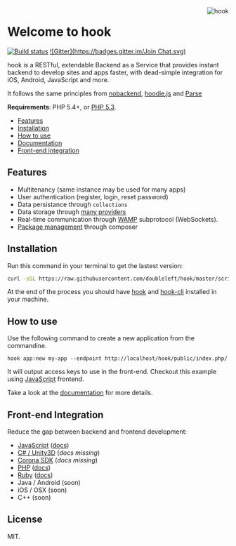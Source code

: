 <img align="right" src="https://github.com/doubleleft/hook/blob/master/logo.png?raw=true" alt="hook" />

Welcome to hook
===

[![Build status](https://travis-ci.org/doubleleft/hook.svg?branch=master)](https://travis-ci.org/doubleleft/hook)
[![Gitter](https://badges.gitter.im/Join Chat.svg)](https://gitter.im/doubleleft/hook?utm_source=badge&utm_medium=badge&utm_campaign=pr-badge&utm_content=badge)

hook is a RESTful, extendable Backend as a Service that provides instant backend
to develop sites and apps faster, with dead-simple integration for iOS, Android,
JavaScript and more.

It follows the same principles from [nobackend](http://nobackend.org/), [hoodie.js](https://github.com/hoodiehq/hoodie.js) and [Parse](http://parse.com)

**Requirements**: PHP 5.4+, or [PHP 5.3](https://github.com/doubleleft/hook/wiki/Deploying-on-PHP-5.3).

- [Features](#features)
- [Installation](#installation)
- [How to use](#how-to-use)
- [Documentation](https://github.com/doubleleft/hook/wiki)
- [Front-end integration](#front-end-integration)

Features
---

- Multitenancy (same instance may be used for many apps)
- User authentication (register, login, reset password)
- Data persistance through `collections`
- Data storage through [many providers](https://github.com/doubleleft/hook/wiki/Storage-providers)
- Real-time communication through [WAMP](http://wamp.ws) subprotocol (WebSockets).
- [Package management](https://github.com/doubleleft/hook/wiki/Composer-dependencies) through composer

Installation
---

Run this command in your terminal to get the lastest
version:

```bash
curl -sSL https://raw.githubusercontent.com/doubleleft/hook/master/scripts/install.sh | bash
```

At the end of the process you should have
[hook](https://github.com/doubleleft/hook) and
[hook-cli](https://github.com/doubleleft/hook-cli.git) installed in your
machine.

How to use
---

Use the following command to create a new application from the commandine.

```
hook app:new my-app --endpoint http://localhost/hook/public/index.php/
```

It will output access keys to use in the front-end. Checkout this example using
[JavaScript](https://github.com/doubleleft/hook-javascript#how-to-use) frontend.

Take a look at the [documentation](https://github.com/doubleleft/hook/wiki) for
more details.

Front-end Integration
---

Reduce the gap between backend and frontend development:

- [JavaScript](https://github.com/doubleleft/hook-javascript) ([docs](http://doubleleft.github.io/hook-javascript))
- [C# / Unity3D](https://github.com/doubleleft/hook-csharp) (_docs missing_)
- [Corona SDK](https://github.com/doubleleft/hook-corona-sdk) (_docs missing_)
- [PHP](https://github.com/doubleleft/hook-php) ([docs](http://doubleleft.github.io/hook-php))
- [Ruby](https://github.com/doubleleft/hook-ruby) ([docs](http://doubleleft.github.io/hook-ruby/))
- Java / Android (soon)
- iOS / OSX (soon)
- C++ (soon)

License
---

MIT.
